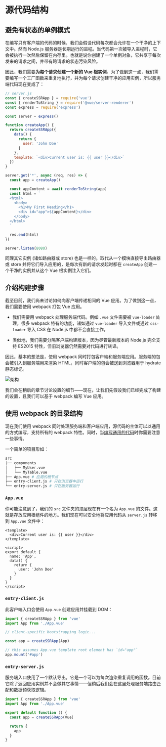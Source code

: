 # 源代码结构

## 避免有状态的单例模式

在编写只有客户端的代码的时候，我们会假设代码每次都会允许在一个干净的上下文中。然而 Node.js 服务器是长期运行的进程。当代码第一次被导入进程时，它会被执行一次然后保留在内存里。也就是说你创建了一个单例对象，它共享于每次发来的请求之间，并带有跨请求的状态污染风险。

因此，我们需要**为每个请求创建一个新的 Vue 根实例**。为了做到这一点，我们需要编写一个工厂函数来重复地执行，并为每个请求创建干净的应用实例，所以服务端代码现在变成了：

```js
// server.js
const { createSSRApp } = require('vue')
const { renderToString } = require('@vue/server-renderer')
const express = require('express')

const server = express()

function createApp() {
  return createSSRApp({
    data() {
      return {
        user: 'John Doe'
      }
    },
    template: `<div>Current user is: {{ user }}</div>`
  })
}

server.get('*', async (req, res) => {
  const app = createApp()

  const appContent = await renderToString(app)
  const html = `
  <html>
    <body>
      <h1>My First Heading</h1>
      <div id="app">${appContent}</div>
    </body>
  </html>
  `

  res.end(html)
})

server.listen(8080)
```

同理其它实例 (诸如路由器或 store) 也是一样的。取代从一个模块直接导出路由器或 store 并将它们导入应用的，是每次有新的请求发起时都在 `createApp` 创建一个干净的实例并从这个 Vue 根实例注入它们。

## 介绍构建步骤

截至目前，我们尚未讨论如何向客户端传递相同的 Vue 应用。为了做到这一点，我们需要使用 webpack 打包 Vue 应用。

- 我们需要用 webpack 处理服务端代码。例如 `.vue` 文件需要被 `vue-loader` 处理，很多 webpack 特有的功能，诸如通过 `vue-loader` 导入文件或通过 `css-loader` 导入 CSS 在 Node.js 中都不会直接工作。

- 类似地，我们需要分隔客户端构建版本，因为尽管最新版本的 Node.js 完全支持 ES2015 特性，但旧浏览器仍然需要对代码进行转译。

因此，基本的想法是，使用 webpack 同时打包客户端和服务端应用。服务端的包会被引入到服务端用来渲染 HTML，同时客户端的包会被送到浏览器用于 hydrate 静态标记。

![架构](https://cloud.githubusercontent.com/assets/499550/17607895/786a415a-5fee-11e6-9c11-45a2cfdf085c.png)

我们会在稍后的章节讨论设置的细节——现在，让我们先假设我们已经完成了构建的设置，且我们可以基于 webpack 编写 Vue 应用。

## 使用 webpack 的目录结构

现在我们使用 webpack 同时处理服务端和客户端应用，源代码的主体可以以通用的方式编写，支持所有的 webpack 特性。同时，当[编写通用的代码](./universal.html)时你需要注意一些事情。

一个简单的项目形如：

```bash
src
├── components
│   ├── MyUser.vue
│   └── MyTable.vue
├── App.vue # 应用的根节点
├── entry-client.js # 只在浏览器中运行
└── entry-server.js # 只在服务器运行
```

### `App.vue`

你可能注意到了，我们的 `src` 文件夹的顶层现在有一个名为 `App.vue` 的文件。这就是存放应用根组件的地方。我们现在可以安全地将应用代码从 `server.js` 转移到 `App.vue` 文件中：

```vue
<template>
  <div>Current user is: {{ user }}</div>
</template>

<script>
export default {
  name: 'App',
  data() {
    return {
      user: 'John Doe'
    }
  }
}
</script>
```

### `entry-client.js`

此客户端入口会使用 `App.vue` 创建应用并挂载到 DOM：

```js
import { createSSRApp } from 'vue'
import App from './App.vue'

// client-specific bootstrapping logic...

const app = createSSRApp(App)

// this assumes App.vue template root element has `id="app"`
app.mount('#app')
```

### `entry-server.js`

服务端入口使用了一个默认导出，它是一个可以为每次渲染重复调用的函数。目前它除了返回应用实例并不会做其它事情——但稍后我们会在这里处理服务端路由匹配和数据预获取逻辑。

```js
import { createSSRApp } from 'vue'
import App from './App.vue'

export default function () {
  const app = createSSRApp(Vue)

  return {
    app
  }
}
```
